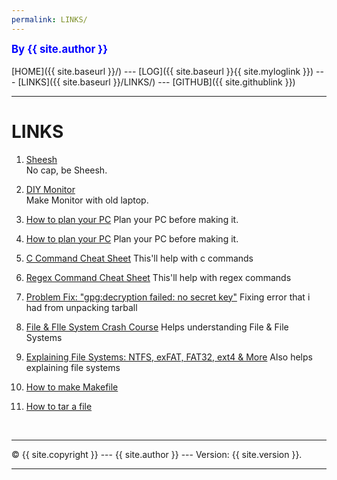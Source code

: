 ```yaml
---
permalink: LINKS/
---
```

<span style="color:blue; font-weight:bold; font-size:larger;">By {{ site.author }}</span>
<br><br>
[HOME]({{ site.baseurl }}/) ---
[LOG]({{ site.baseurl }}{{ site.myloglink }}) ---
[LINKS]({{ site.baseurl }}/LINKS/) ---
[GITHUB]({{ site.githublink }})
<br>
<hr>

# LINKS

1. [Sheesh](https://www.youtube.com/watch?v=1r7de4KvEH0&ab_channel=Noot)<br>
No cap, be Sheesh.

2. [DIY Monitor](https://www.youtube.com/watch?v=J2aY6cvk-WI&list=FL2e4YJY0Zkm5hcmBiNvoX8g&index=71&ab_channel=DIYPerks)<br>
Make Monitor with old laptop.

3. [How to plan your PC](https://www.youtube.com/watch?v=AiVWQthb-20&list=FL2e4YJY0Zkm5hcmBiNvoX8g&index=194&ab_channel=Bitwit)
Plan your PC before making it.

3. [How to plan your PC](https://www.youtube.com/watch?v=AiVWQthb-20&list=FL2e4YJY0Zkm5hcmBiNvoX8g&index=194&ab_channel=Bitwit)
Plan your PC before making it.

4. [C Command Cheat Sheet](https://cheatography.com/ashlyn-black/cheat-sheets/c-reference/)
This'll help with c commands

5. [Regex Command Cheat Sheet](https://www.rexegg.com/regex-quickstart.html)
This'll help with regex commands

6. [Problem Fix: "gpg:decryption failed: no secret key"](https://linuxhint.com/solve-gpg-decryption-failed-no-secret-key-error/#:~:text=However%2C%20if%20you%20are%20getting,a%20situation%2C%20then%20no%20worries!)
Fixing error that i had from unpacking tarball

7. [File & FIle System Crash Course](https://www.youtube.com/watch?v=KN8YgJnShPM&ab_channel=CrashCourse)
Helps understanding File & File Systems

8. [Explaining File Systems: NTFS, exFAT, FAT32, ext4 & More](https://www.youtube.com/watch?v=_h30HBYxtws&ab_channel=ExplainingComputers)
Also helps explaining file systems

9. [How to make Makefile](https://opensource.com/article/18/8/what-how-makefile)

10. [How to tar a file](https://www.cyberciti.biz/faq/how-to-tar-a-file-in-linux-using-command-line/)

<br>
<hr>
&copy; {{ site.copyright }} --- {{ site.author }} --- Version: {{ site.version }}.
<hr>
<br>
